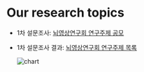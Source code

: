 # Our research topics

- 1차 설문조사: [뇌영상연구회 연구주제 공모](https://docs.google.com/forms/d/1ukpK6qB7Fv2e49ERvcS6UxmUkiphF8vDkVEwAhI9u08/edit#responses)
- 1차 설문조사 결과: [뇌영상연구회 연구주제 목록](https://docs.google.com/spreadsheets/d/1qj2SskW8Huc5Fnn7bKa-kMyRfve9biJTYXYvL9Srtxg/edit?usp=sharing)

  ![chart](https://user-images.githubusercontent.com/106041540/169748741-60f48a8f-4007-4107-8528-f95baebe8edf.png)

